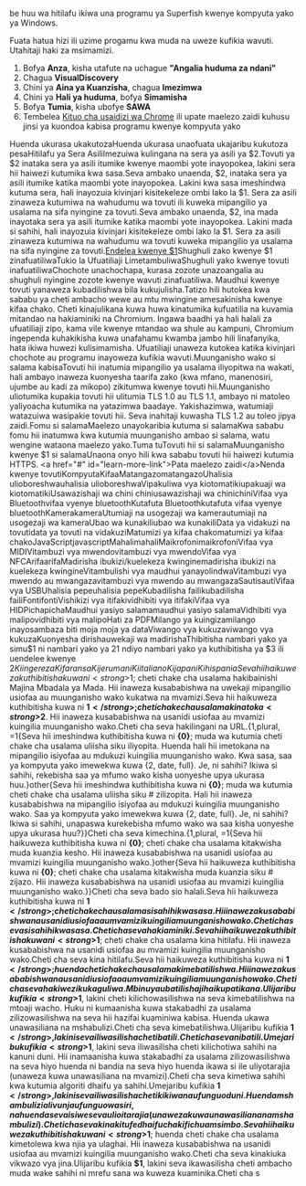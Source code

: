 be huu wa hitilafu ikiwa una programu ya Superfish kwenye kompyuta yako ya Windows.</p>
    <p>Fuata hatua hizi ili uzime progamu kwa muda na uweze kufikia wavuti. Utahitaji haki za msimamizi.</p>
    <ol>
    <li>Bofya <strong>Anza</strong>, kisha utafute na uchague <strong>"Angalia huduma za ndani"</strong>
    <li>Chagua <strong>VisualDiscovery</strong>
    <li>Chini ya <strong>Aina ya Kuanzisha</strong>, chagua <strong>Imezimwa</strong>
    <li>Chini ya <strong>Hali ya huduma</strong>, bofya <strong>Simamisha</strong>
    <li>Bofya <strong>Tumia</strong>, kisha ubofye <strong>SAWA</strong>
    <li>Tembelea <a href="https://support.google.com/chrome/answer/6098869">Kituo cha usaidizi wa Chrome</a> ili upate maelezo zaidi kuhusu jinsi ya kuondoa kabisa programu kwenye kompyuta yako
    </ol>Huenda ukurasa ukakutozaHuenda ukurasa unaofuata ukajaribu kukutoza pesaHitilafu ya Sera AsiliImezuiwa kulingana na sera ya asili ya $2.Tovuti ya $2 inataka sera ya asili
    itumike kwenye maombi yote inayopokea, lakini sera hii haiwezi kutumika kwa sasa.Seva ambako unaenda, $2, inataka
    sera ya asili itumike katika maombi yote inayopokea. Lakini kwa sasa imeshindwa
    kutuma sera, hali inayozuia kivinjari kisitekeleze
    ombi lako la $1. Sera za asili zinaweza kutumiwa na wahudumu wa tovuti
    ili kuweka mipangilio ya usalama na sifa nyingine za tovuti.Seva ambako unaenda, $2, ina mada
    inayotaka sera ya asili itumike katika maombi yote inayopokea. Lakini
    mada si sahihi, hali inayozuia kivinjari kisitekeleze
    ombi lako la $1. Sera za asili zinaweza kutumiwa na wahudumu wa tovuti kuweka mipangilio ya usalama na sifa nyingine za tovuti.<a href="#" id="proceed-link">Endelea kwenye $1</a>Shughuli zako kwenye $1 zinafuatiliwaTukio la Ufuatiliaji LimetambuliwaShughuli yako kwenye tovuti inafuatiliwaChochote unachochapa, kurasa zozote unazoangalia au shughuli nyingine zozote kwenye wavuti zinafuatiliwa. Maudhui kwenye tovuti yanaweza kubadilishwa bila kukujulisha.Tatizo hili hutokea kwa sababu ya cheti ambacho wewe au mtu mwingine amesakinisha kwenye kifaa chako. Cheti kinajulikana kuwa huwa kinatumika kufuatilia na kuvamia mitandao na hakiaminiki na Chromium. Ingawa baadhi ya hali halali za ufuatiliaji zipo, kama vile kwenye mtandao wa shule au kampuni, Chromium ingependa kuhakikisha kuwa unafahamu kwamba jambo hili linafanyika, hata ikiwa huwezi kulisimamisha. Ufuatiliaji unaweza kutokea katika kivinjari chochote au programu inayoweza kufikia wavuti.Muunganisho wako si salama kabisaTovuti hii inatumia mipangilio ya usalama iliyopitwa na wakati, hali ambayo inaweza kuonyesha taarifa zako (kwa mfano, manenosiri, ujumbe au kadi za mikopo) zikitumwa kwenye tovuti hii.Muunganisho uliotumika kupakia tovuti hii ulitumia TLS 1.0 au TLS 1.1, ambayo ni matoleo yaliyoacha kutumika na yatazimwa baadaye. Yakishazimwa, watumiaji watazuiwa wasipakie tovuti hii. Seva inahitaji kuwasha TLS 1.2 au toleo jipya zaidi.Fomu si salamaMaelezo unayokaribia kutuma si salamaKwa sababu fomu hii inatumwa kwa kutumia muunganisho ambao si salama, watu wengine wataona maelezo yako.Tuma tuTovuti hii si salamaMuunganisho kwenye $1 si salamaUnaona onyo hili kwa sababu tovuti hii haiwezi kutumia HTTPS. <a href="#" id="learn-more-link">Pata maelezo zaidi</a>Nenda kwenye tovutiKompyutaKifaaMatangazomatangazoUhalisia ulioboreshwauhalisia ulioboreshwaVipakuliwa vya kiotomatikiupakuaji wa kiotomatikiUsawazishaji wa chini chiniusawazishaji wa chinichiniVifaa vya Bluetoothvifaa vyenye bluetoothKutafuta Bluetoothkutafuta vifaa vyenye bluetoothKamerakameraUtumiaji na usogezaji wa kamerautumiaji na usogezaji wa kameraUbao wa kunakiliubao wa kunakiliData ya vidakuzi na tovutidata ya tovuti na vidakuziMatumizi ya kifaa chakomatumizi ya kifaa chakoJavaScriptjavascriptMahalimahaliMaikrofonimaikrofoniVifaa vya MIDIVitambuzi vya mwendovitambuzi vya mwendoVifaa vya NFCArifaarifaMadirisha ibukizi/kuelekeza kwinginemadirisha ibukizi na kuelekeza kwingineVitambulishi vya maudhui yanayolindwaVitambuzi vya mwendo au mwangazavitambuzi vya mwendo au mwangazaSautisautiVifaa vya USBUhalisia pepeuhalisia pepeKubadilisha failikubadilisha failiFontifontiVishikizi vya itifakividhibiti vya itifakiVifaa vya HIDPichapichaMaudhui yasiyo salamamaudhui yasiyo salamaVidhibiti vya malipovidhibiti vya malipoHati za PDFMilango ya kuingizamilango inayosambaza biti moja moja ya dataViwango vya kukuzaviwango vya kukuzaKuonyesha dirishauwekaji wa madirishaThibitisha nambari yako ya simu$1 ni nambari yako ya $2$1 ndiyo nambari yako ya kuthibitisha ya $3 ili uendelee kwenye $2KiingerezaKifaransaKijerumaniKiitalianoKijapaniKihispaniaSeva hii haikuweza kuthibitisha kuwa ni <strong>$1</strong>; cheti chake cha usalama hakibainishi Majina Mbadala ya Mada. Hii inaweza kusababishwa na uwekaji mipangilio usiofaa au muunganisho wako kukatwa na mvamizi.Seva hii haikuweza kuthibitisha kuwa ni <strong>$1</strong>; cheti chake cha usalama kinatoka <strong>$2</strong>. Hii inaweza kusababishwa na usanidi usiofaa au mvamizi kuingilia muunganisho wako.Cheti cha seva hakilingani na URL.{1,plural, =1{Seva hii imeshindwa kuthibitisha kuwa ni <strong>{0}</strong>; muda wa kutumia cheti chake cha usalama uliisha siku iliyopita. Huenda hali hii imetokana na mipangilio isiyofaa au mdukuzi kuingilia muunganisho wako. Kwa sasa, saa ya kompyuta yako imewekwa kuwa {2, date, full}. Je, ni sahihi? Ikiwa si sahihi, rekebisha saa ya mfumo wako kisha uonyeshe upya ukurasa huu.}other{Seva hii imeshindwa kuthibitisha kuwa ni <strong>{0}</strong>; muda wa kutumia cheti chake cha usalama uliisha siku # zilizopita. Hali hii inaweza kusababishwa na mipangilio isiyofaa au mdukuzi kuingilia muunganisho wako. Saa ya kompyuta yako imewekwa kuwa {2, date, full}. Je, ni sahihi? Ikiwa si sahihi, unapaswa kurekebisha mfumo wako wa saa kisha uonyeshe upya ukurasa huu?}}Cheti cha seva kimechina.{1,plural, =1{Seva hii haikuweza kuthibitisha kuwa ni <strong>{0}</strong>; cheti chake cha usalama kitakwisha muda kuanzia kesho. Hii inaweza kusababishwa na usanidi usiofaa au mvamizi kuingilia muunganisho wako.}other{Seva hii haikuweza kuthibitisha kuwa ni <strong>{0}</strong>; cheti chake cha usalama kitakwisha muda kuanzia siku # zijazo. Hii inaweza kusababishwa na usanidi usiofaa au mvamizi kuingilia muunganisho wako.}}Cheti cha seva bado sio halali.Seva hii haikuweza kuthibitisha kuwa ni <strong>$1</strong>; cheti chake cha usalama si sahihi kwa sasa. Hii inaweza kusababishwa na usanidi usiofaa au mvamizi kuingilia muunganisho wako.Cheti cha seva si sahihi kwa sasa.Cheti cha seva hakiaminiki.Seva hii haikuweza kuthibitisha kuwa ni <strong>$1</strong>; cheti chake cha usalama kina hitilafu. Hii inaweza kusababishwa na usanidi usiofaa au mvamizi kuingilia muunganisho wako.Cheti cha seva kina hitilafu.Seva hii haikuweza kuthibitisha kuwa ni <strong>$1</strong>; huenda cheti chake cha usalama kimebatilishwa. Hii inaweza kusababishwa na usanidi usiofaa au mvamizi kuingilia muunganisho wako.Cheti cha seva hakiwezi kukaguliwa.Mbinu ya ubatilishaji haikupatikana.Ulijaribu kufikia <strong>$1</strong>, lakini cheti kilichowasilishwa na seva kimebatilishwa na mtoaji wacho. Huku ni kumaanisha kuwa stakabadhi za usalama zilizowasilishwa na seva hii hazifai kuaminiwa kabisa. Huenda ukawa unawasiliana na mshabulizi.Cheti cha seva kimebatilishwa.Ulijaribu kufikia <strong>$1</strong>, lakini seva iliwasilisha cheti batili.Cheti cha seva ni batili.Umejaribu kufikia <strong>$1</strong>, lakini seva iliwasilisha cheti kilichotiwa sahihi na kanuni duni. Hii inamaanisha kuwa stakabadhi za usalama zilizowasilishwa na seva hiyo huenda ni bandia na seva hiyo huenda ikawa si ile uliyotarajia (unaweza kuwa unawasiliana na mvamizi).Cheti cha seva kimetiwa sahihi kwa kutumia algoriti dhaifu ya sahihi.Umejaribu kufikia <strong>$1</strong>, lakini seva iliwasilisha cheti kikiwa na ufunguo duni. Huenda mshambulizi alivunja ufunguo wa siri, na huenda seva isiwe seva ulioitarajia (unaweza kuwa unawasiliana na mshambulizi).Cheti cha seva kina kitufe dhaifu cha kifichua msimbo.Seva hii haikuweza kuthibitisha kuwa ni <strong>$1</strong>; huenda cheti chake cha usalama kimetolewa kwa njia ya ulaghai. Hii inaweza kusababishwa na usanidi usiofaa au mvamizi kuingilia muunganisho wako.Cheti cha seva kinakiuka vikwazo vya jina.Ulijaribu kufikia <strong>$1</strong>, lakini seva ikawasilisha cheti ambacho muda wake sahihi ni mrefu sana wa kuweza kuaminika.Cheti cha s